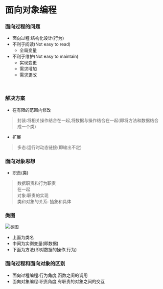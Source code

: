 面向对象编程
===========

### 面向过程的问题

* 面向过程:结构化设计(行为)
* 不利于阅读(Not easy to read)
  * 全局变量
* 不利于维护(Not easy to maintain)
  * 实现变更
  * 需求增加
  * 需求更改
 <br>
 
 ### 解决方案
 
 * 在有限的范围内修改
 > 封装:将相关操作结合在一起,将数据与操作结合在一起(即将方法和数据结合成一个类)<br>
 * 扩展
 > 多态:运行时动态链接(即输出不定)<br>
 
 ### 面向对象思想
 
 * 职责(类)
 > 数据职责和行为职责<br>
 > 在一起<br>
 > 对象:职责的实现<br>
 > 类和对象的关系: 抽象和具体<br>
 
### 类图
![类图](https://github.com/jyh111/Study-materials-of-Software-Engineering-and-Calculation-I/blob/master/%E8%BD%AF%E5%B7%A5I%E6%9C%9F%E6%9C%AB/img/%E9%9D%A2%E5%90%91%E5%AF%B9%E8%B1%A1%E7%BC%96%E7%A8%8B%E6%80%9D%E6%83%B3/09%20-%20%E9%9D%A2%E5%90%91%E5%AF%B9%E8%B1%A1%E7%BC%96%E7%A8%8B%20I-%E6%80%9D%E6%83%B3_%E9%A1%B5%E9%9D%A2_068.jpg)
* 上面为类名
* 中间为实例变量(即数据)
* 下面为方法(即对数据的操作,行为)

### 面向过程和面向对象的区别
* 面向过程编程:行为角度,函数之间的调用
* 面向对象编程:职责角度,有职责的对象之间的交互

